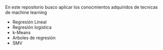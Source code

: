 En este repositorio busco aplicar los conocmientos adquiridos de tecnicas de machine learning 
* Regresión Lineal
* Regresión logistica
* k-Means
* Arboles de regresión
* SMV 
